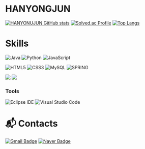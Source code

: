 # HANYONGJUN

[![HANYONUJUN GitHub stats](https://github-readme-stats.vercel.app/api?username=HANYONUJUN)]()
[![Solved.ac Profile](http://mazassumnida.wtf/api/generate_badge?boj=gksdydwns34)](https://solved.ac/gksdydwns34)
[![Top Langs](https://github-readme-stats.vercel.app/api/top-langs/?username=HANYONUJUN&layout=compact)]()

# Skills
![Java](https://img.shields.io/badge/Java-007396.svg?&style=for-the-badge&logo=Java&logoColor=white)
![Python](https://img.shields.io/badge/Python-3776AB.svg?&style=for-the-badge&logo=Python&logoColor=white)
![JavaScript](https://img.shields.io/badge/JavaScript-F7DF1E.svg?&style=for-the-badge&logo=JavaScript&logoColor=white)

![HTML5](https://img.shields.io/badge/HTML5-E34F26.svg?&style=for-the-badge&logo=HTML5&logoColor=white)
![CSS3](https://img.shields.io/badge/CSS3-1572B6.svg?&style=for-the-badge&logo=CSS3&logoColor=white)
![MySQL](https://img.shields.io/badge/MySQL-4479A1.svg?&style=for-the-badge&logo=MySQL&logoColor=white)
![SPRING](https://img.shields.io/badge/Spring-6DB33F.svg?&style=for-the-badge&logo=Spring&logoColor=white)

<img src="https://img.shields.io/badge/Vue-white?style=flat&logo=Vue&logoColor=green"/>
<img src="https://img.shields.io/badge/Scss-green?style=flat&logo=Sass&logoColor=CC6699"/>


### Tools
![Eclipse IDE](https://img.shields.io/badge/Eclipse%20IDE-2C2255.svg?&style=for-the-badge&logo=Eclipse%20IDE&logoColor=white)
![Visual Studio Code](https://img.shields.io/badge/Visual%20Studio%20Code-007ACC.svg?&style=for-the-badge&logo=Visual%20Studio%20Code&logoColor=white)

# :mailbox_with_mail: Contacts
[![Gmail Badge](https://img.shields.io/badge/Gmail-d14836?style=flat-square&logo=Gmail&logoColor=white&link=mailto:gksdydwns89@gmail.com)](mailto:gksdydwns89@gmail.com)
[![Naver Badge](https://img.shields.io/badge/Naver-03C75A?style=flat-square&logo=Naver&logoColor=white&link=mailto:gksdydwns34@naver.com)](mailto:gksdydwns34@naver.com)

